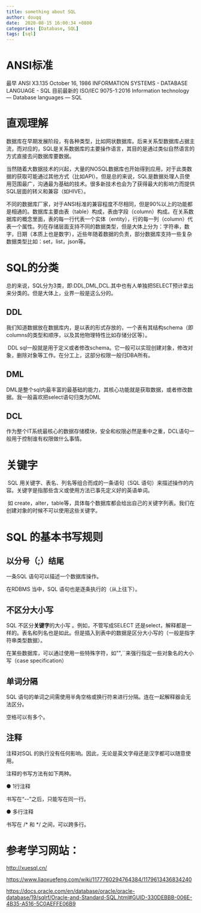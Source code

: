 ```yaml
---
title: something about SQL
author: douqq
date:  2020-08-15 16:00:34 +0800
categories: [Database, SQL]
tags: [sql]
---
```

# ANSI标准

最早
ANSI X3.135
October 16, 1986
INFORMATION SYSTEMS - DATABASE LANGUAGE - SQL
目前最新的
ISO/IEC 9075-1:2016
Information technology — Database languages — SQL



# 直观理解

​	数据库在早期发展阶段，有各种类型，比如网状数据库。后来关系型数据库占据主流，而对应的，SQL是关系数据库的主要操作语言，其目的是通过类似自然语言的方式直接去问数据库要数据。

​	当然随着大数据技术的兴起，大量的NOSQL数据库也开始得到应用，对于此类数据的获取可能通过其他方式（比如API）。但是总的来说，SQL是数据处理人员使用范围最广，沟通最为基础的技术。很多新技术也会为了获得最大的影响力而提供SQL层面的转义和兼容（如HIVE）。

​	不同的数据库厂家，对于ANSI标准的兼容程度不尽相同，但是90%以上的功能都是相通的。数据库主要由表（table）构成，表由字段（column）构成。在关系数据库的概念里面，表的每一行代表一个实体（entity），行的每一列（column）代表一个属性。列在存储层面支持不同的数据类型，但是大体上分为：字符串，数字，日期（本质上也是数字），近些年随着数据的负责，部分数据库支持一些复杂数据类型比如：set，list，json等。

# SQL的分类

​	总的来说，SQL分为3类，即:DDL,DML,DCL.其中也有人单独把SELECT预计拿出来分类的。但是大体上，业界一般是这么分的。

## DDL

​	我们知道数据放在数据库内，是以表的形式存放的，一个表有其结构schema（即columns的类型和顺序，以及其他物理特性比如存储分区等）。

​	DDL sql一般就是用于定义或者修改schema。它一般可以实现创建对象，修改对象，删除对象等工作。在分工上，这部分权限一般归DBA所有。

## DML

​	DML是整个sql内最丰富的最基础的能力，其核心功能就是获取数据，或者修改数据。我一般喜欢把select语句归类为DML

## DCL

​	作为整个IT系统最核心的数据存储模块，安全和权限必然是重中之重，DCL语句一般用于控制谁有权限做什么事情。



# 关键字

​	SQL 用关键字、表名、列名等组合而成的一条语句（SQL 语句）来描述操作的内容。关键字是指那些含义或使用方法已事先定义好的英语单词。

​	如 create，alter，table等，具体每个数据库都会给出自己的关键字列表。我们在创建对象的时候不可以使用这些关键字。

# SQL 的基本书写规则

## 以分号（;）结尾

一条SQL 语句可以描述一个数据库操作。

在RDBMS 当中，SQL 语句也是逐条执行的（从上往下）。

## 不区分大小写

SQL 不区分**关键字**的大小写 。例如，不管写成SELECT 还是select，解释都是一样的。表名和列名也是如此。但是插入到表中的数据是区分大小写的（一般是指字符串类型数据）。

在某些数据库，可以通过使用一些特殊字符，如"",``来强行指定一些对象名的大小写（case specification）

## 单词分隔

SQL 语句的单词之间需使用半角空格或换行符来进行分隔。连在一起解释器会无法区分。

空格可以有多个。

## 注释

注释对SQL 的执行没有任何影响。因此，无论是英文字母还是汉字都可以随意使用。

注释的书写方法有如下两种。

● 1行注释

书写在“--”之后，只能写在同一行。

● 多行注释

书写在 /* 和 */ 之间，可以跨多行。





# 参考学习网站：

http://xuesql.cn/

https://www.liaoxuefeng.com/wiki/1177760294764384/1179613436834240

https://docs.oracle.com/en/database/oracle/oracle-database/19/sqlrf/Oracle-and-Standard-SQL.html#GUID-330DEBBB-006E-4B35-A516-5C0AEFFE06B9